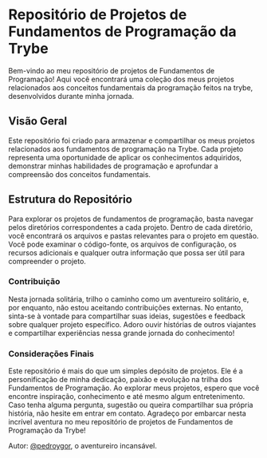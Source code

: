 # Repositório de Projetos de Fundamentos de Programação da Trybe

Bem-vindo ao meu repositório de projetos de Fundamentos de Programação! Aqui você encontrará uma coleção dos meus projetos relacionados aos conceitos fundamentais da programação feitos na trybe, desenvolvidos durante minha jornada.

## Visão Geral

Este repositório foi criado para armazenar e compartilhar os meus projetos relacionados aos fundamentos de programação na Trybe. Cada projeto representa uma oportunidade de aplicar os conhecimentos adquiridos, demonstrar minhas habilidades de programação e aprofundar a compreensão dos conceitos fundamentais.

## Estrutura do Repositório

Para explorar os projetos de fundamentos de programação, basta navegar pelos diretórios correspondentes a cada projeto. Dentro de cada diretório, você encontrará os arquivos e pastas relevantes para o projeto em questão. Você pode examinar o código-fonte, os arquivos de configuração, os recursos adicionais e qualquer outra informação que possa ser útil para compreender o projeto.

### Contribuição

Nesta jornada solitária, trilho o caminho como um aventureiro solitário, e, por enquanto, não estou aceitando contribuições externas. No entanto, sinta-se à vontade para compartilhar suas ideias, sugestões e feedback sobre qualquer projeto específico. Adoro ouvir histórias de outros viajantes e compartilhar experiências nessa grande jornada do conhecimento!

### Considerações Finais

Este repositório é mais do que um simples depósito de projetos. Ele é a personificação de minha dedicação, paixão e evolução na trilha dos Fundamentos de Programação. Ao explorar meus projetos, espero que você encontre inspiração, conhecimento e até mesmo algum entretenimento. Caso tenha alguma pergunta, sugestão ou queira compartilhar sua própria história, não hesite em entrar em contato. Agradeço por embarcar nesta incrível aventura no meu repositório de projetos de Fundamentos de Programação da Trybe!

Autor: [@pedroygor](https://github.com/pedroygor), o aventureiro incansável.
